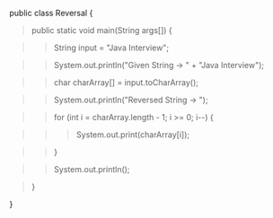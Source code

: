 public class Reversal {

>public static void main(String args\[\]) {

>>String input = \"Java Interview\";

>>System.out.println(\"Given String -> \" + \"Java Interview\");

>>char charArray\[\] = input.toCharArray();

>>System.out.println(\"Reversed String -> \");

>>for (int i = charArray.length - 1; i >= 0; i\--) {

>>>System.out.print(charArray\[i\]);

>>}

>>System.out.println();

>}

}